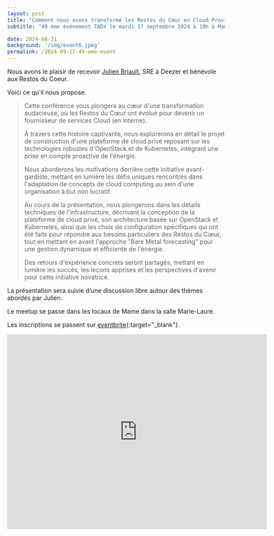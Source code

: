 ```yaml
---
layout: post
title: "Comment nous avons transformé les Restos du Cœur en Cloud Provider"
subtitle: "49 ème événement TADx le mardi 17 septembre 2024 à 19h à Mame (Tours, 37)"

date: 2024-08-31
background: '/img/event6.jpeg'
permalink: /2024-09-17-49-eme-event
---
```

Nous avons le plaisir de recevoir [Julien Briault](https://x.com/ju_hnny5), SRE à Deezer et bénévole aux Restos du Coeur.

Voici ce qu'il nous propose.

>Cette conférence vous plongera au cœur d'une transformation audacieuse, où les Restos du Cœur ont évolué pour devenir un fournisseur de services Cloud (en interne).
>
>À travers cette histoire captivante, nous explorerons en détail le projet de construction d'une plateforme de cloud privé reposant sur les technologies robustes d'OpenStack et de Kubernetes, intégrant une prise en compte proactive de l'énergie.
>
>Nous aborderons les motivations derrière cette initiative avant-gardiste, mettant en lumière les défis uniques rencontrés dans l'adaptation de concepts de cloud computing au sein d'une organisation à but non lucratif.
>
>Au cours de la présentation, nous plongerons dans les détails techniques de l'infrastructure, décrivant la conception de la plateforme de cloud privé, son architecture basée sur OpenStack et Kubernetes, ainsi que les choix de configuration spécifiques qui ont été faits pour répondre aux besoins particuliers des Restos du Cœur, tout en mettant en avant l'approche "Bare Metal forecasting" pour une gestion dynamique et efficiente de l'énergie.
>
>Des retours d'expérience concrets seront partagés, mettant en lumière les succès, les leçons apprises et les perspectives d'avenir pour cette initiative novatrice.

La présentation sera suivie d’une discussion libre autour des thèmes abordés par Julien.

Le meetup se passe dans les locaux de Mame dans la salle Marie-Laure.

Les inscriptions se passent sur [eventbrite](https://www.eventbrite.fr/e/billets-tadx-comment-nous-avons-transforme-les-restos-du-cur-en-cloud-provider-1005844326457){:target="_blank"}.

<iframe src="https://www.google.com/maps/embed?pb=!1m14!1m8!1m3!1d5401.937664338934!2d0.668619!3d47.393041!3m2!1i1024!2i768!4f13.1!3m3!1m2!1s0x0%3A0xf59dd58d55f79b77!2sMAME!5e0!3m2!1sfr!2sfr!4v1572774528763!5m2!1sfr!2sfr" width="600" height="450" frameborder="0" style="border:0;" allowfullscreen=""></iframe>